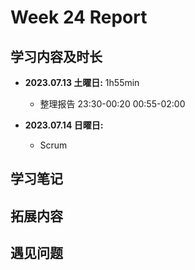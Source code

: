 # Week 24 Report

## 学习内容及时长

* **2023.07.13 土曜日:** 1h55min
  * 整理报告 23:30-00:20 00:55-02:00

* **2023.07.14 日曜日:** 
  * Scrum 

## 学习笔记

## 拓展内容

## 遇见问题

